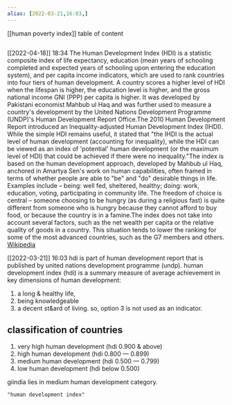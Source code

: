 ```yaml
---
alias: [2022-03-21,16:03,]
---
```

[[human poverty index]]
table of content
```toc
```
[[2022-04-18]] 18:34
The Human Development Index (HDI) is a statistic composite index of life expectancy, education (mean years of schooling completed and expected years of schooling upon entering the education system), and per capita income indicators, which are used to rank countries into four tiers of human development. A country scores a higher level of HDI when the lifespan is higher, the education level is higher, and the gross national income GNI (PPP) per capita is higher. It was developed by  Pakistani economist Mahbub ul Haq and was further used to measure a country's development by the United Nations Development Programme (UNDP)'s Human Development Report Office.The 2010 Human Development Report introduced an Inequality-adjusted Human Development Index (IHDI). While the simple HDI remains useful, it stated that "the IHDI is the actual level of human development (accounting for inequality), while the HDI can be viewed as an index of 'potential' human development (or the maximum level of HDI) that could be achieved if there were no inequality."The index is based on the human development approach, developed by Mahbub ul Haq, anchored in Amartya Sen's work on human capabilities, often framed in terms of whether people are able to "be" and "do" desirable things in life. Examples include – being: well fed, sheltered, healthy; doing: work, education, voting, participating in community life. The freedom of choice is central – someone choosing to be hungry (as during a religious fast) is quite different from someone who is hungry because they cannot afford to buy food, or because the country is in a famine.The index does not take into account several factors, such as the net wealth per capita or the relative quality of goods in a country. This situation tends to lower the ranking for some of the most advanced countries, such as the G7 members and others.
[Wikipedia](https://en.wikipedia.org/wiki/Human%20Development%20Index)

[[2022-03-21]] 16:03
hdi is part of human development report that is published by united nations development programme (undp).
human development index (hdi) is a summary measure of average achievement in key dimensions of human development:
1. a long & healthy life,
2. being knowledgeable
3. a decent st&ard of living. so, option 3 is not used as an indicator.
## classification of countries
1. very high human development (hdi 0.900 & above)
2. high human development (hdi 0.800 — 0.899)
3. medium human development (hdi 0.500 — 0.799)
4. low human development (hdi below 0.500)

giindia lies in medium human development category.
```query
"human development index"
```